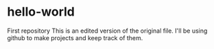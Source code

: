# hello-world
First repository
This is an edited version of the original file.
I'll be using github to make projects and keep track of them.

